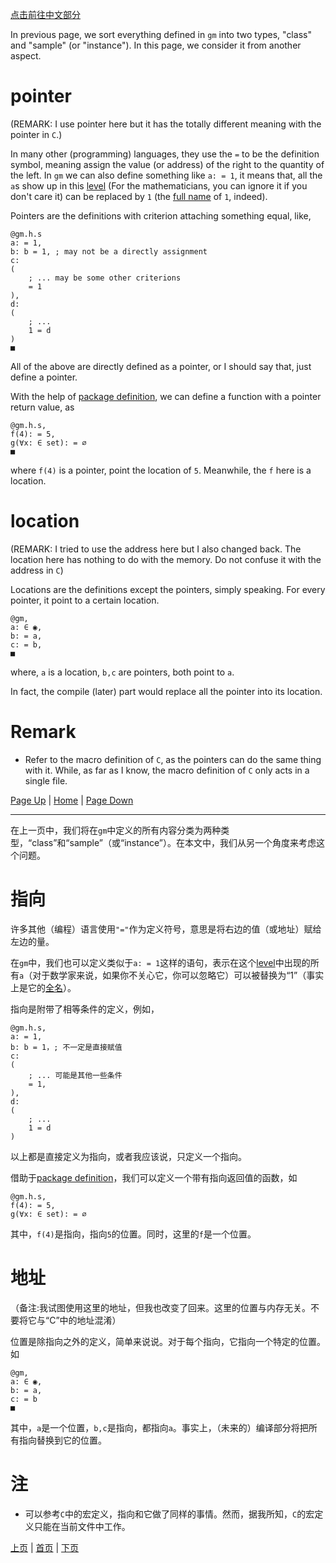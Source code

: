 [点击前往中文部分](#位置)

In previous page, we sort everything defined in `gm` into two types, "class" and "sample" (or "instance"). In this page, we consider it from another aspect.

# pointer

(REMARK: I use pointer here but it has the totally different meaning with the pointer in `C`.)

In many other (programming) languages, they use the `=` to be the definition symbol, meaning assign the value (or address) of the right to the quantity of the left. In `gm` we can also define something like `a: = 1`, it means that, all the `a`s show up in this [level](p1#level) (For the mathematicians, you can ignore it if you don't care it) can be replaced by `1` (the [full name](p1#full_name) of `1`, indeed).

Pointers are the definitions with criterion attaching something equal, like,

```
@gm.h.s
a: = 1,
b: b = 1, ; may not be a directly assignment
c:
(
	; ... may be some other criterions
	= 1
),
d:
(
	; ...
	1 = d
)
■
```

All of the above are directly defined as a pointer, or I should say that, just define a pointer.

With the help of [package definition](p0), we can define a function with a pointer return value, as
```
@gm.h.s,
f(4): = 5,
g(∀x: ∈ set): = ∅
■
```
where `f(4)` is a pointer, point the location of `5`. Meanwhile, the `f` here is a location.

# location

(REMARK: I tried to use the address here but I also changed back. The location here has nothing to do with the memory. Do not confuse it with the address in `C`)

Locations are the definitions except the pointers, simply speaking. For every pointer, it point to a certain location.
```gm
@gm,
a: ∈ ◉,
b: = a,
c: = b,
■
```
where, `a` is a location, `b,c` are pointers, both point to `a`.

In fact, the compile (later) part would replace all the pointer into its location.

# Remark

* Refer to the macro definition of `C`, as the pointers can do the same thing with it. While, as far as I know, the macro definition of `C` only acts in a single file. 

[Page Up](1) | [Home](Home#content-----目录) | [Page Down](3)

---

在上一页中，我们将在`gm`中定义的所有内容分类为两种类型，“class”和“sample”（或“instance”）。在本文中，我们从另一个角度来考虑这个问题。

# 指向

许多其他（编程）语言使用`"="`作为定义符号，意思是将右边的值（或地址）赋给左边的量。

在`gm`中，我们也可以定义类似于`a: = 1`这样的语句，表示在这个[level](p1#level)中出现的所有`a`（对于数学家来说，如果你不关心它，你可以忽略它）可以被替换为“1”（事实上是它的[全名](p1#full_name)）。

指向是附带了相等条件的定义，例如，

```gm
@gm.h.s,
a: = 1,
b: b = 1，; 不一定是直接赋值
c:
(
	; ... 可能是其他一些条件
	= 1,
),
d:
(
	; ...
	1 = d
)
```

以上都是直接定义为指向，或者我应该说，只定义一个指向。

借助于[package definition](p0)，我们可以定义一个带有指向返回值的函数，如

```gm
@gm.h.s,
f(4): = 5,
g(∀x: ∈ set): = ∅
```

其中，`f(4)`是指向，指向`5`的位置。同时，这里的`f`是一个位置。

# 地址

（备注:我试图使用这里的地址，但我也改变了回来。这里的位置与内存无关。不要将它与“C”中的地址混淆）

位置是除指向之外的定义，简单来说说。对于每个指向，它指向一个特定的位置。如

```gm
@gm,
a: ∈ ◉,
b: = a,
c: = b
■
```

其中，`a`是一个位置，`b,c`是指向，都指向`a`。事实上，（未来的）编译部分将把所有指向替换到它的位置。

# 注
* 可以参考`C`中的宏定义，指向和它做了同样的事情。然而，据我所知，`C`的宏定义只能在当前文件中工作。


[上页](1) | [首页](Home#content-----目录) | [下页](3)
